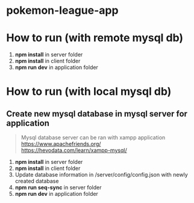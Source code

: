 # pokemon-league-app

# How to run (with remote mysql db)
1. **npm install** in server folder
2. **npm install** in client folder
3. **npm run dev** in application folder

# How to run (with local mysql db)
## Create new mysql database in mysql server for application

> Mysql database server can be ran with xampp application  
> https://www.apachefriends.org/  
> https://hevodata.com/learn/xampp-mysql/  


1. **npm install** in server folder
2. **npm install** in client folder
3. Update database information in /server/config/config.json with newly created database
4. **npm run seq-sync** in server folder
5. **npm run dev** in application folder
